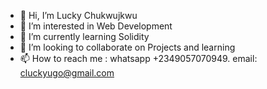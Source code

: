 - 👋 Hi, I’m Lucky Chukwujkwu
- 👀 I’m interested in Web Development
- 🌱 I’m currently learning Solidity
- 💞️ I’m looking to collaborate on Projects and learning
- 📫 How to reach me : whatsapp +2349057070949. email: cluckyugo@gmail.com

<!---
theMystic1/theMystic1 is a ✨ special ✨ repository because its `README.md` (this file) appears on your GitHub profile.
You can click the Preview link to take a look at your changes.
--->
